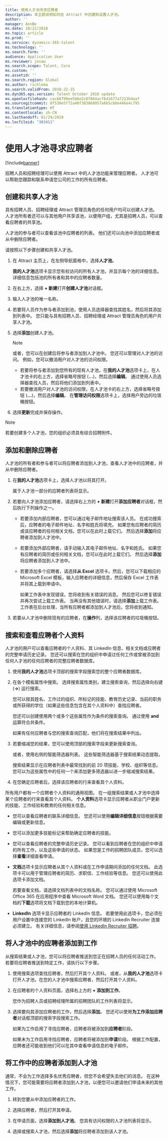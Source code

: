 ```yaml
---
title: 使用人才池寻求应聘者
description: 本主题说明如何在 Attract 中创建和设置人才池。
author: ''
manager: AnnBe
ms.date: 10/22/2018
ms.topic: article
ms.prod: ''
ms.service: dynamics-365-talent
ms.technology: ''
ms.search.form: ''
audience: Application User
ms.reviewer: josaw
ms.search.scope: Talent, Core
ms.custom: ''
ms.assetid: ''
ms.search.region: Global
ms.author: rschloma
ms.search.validFrom: 2018-22-15
ms.dyn365.ops.version: Talent October 2018 update
ms.openlocfilehash: cac68799ee5b6e2c8f864acf6d1677a7213b4aaf
ms.sourcegitcommit: 0f530e5f72a40f383868957a6b5cb0e446e4c795
ms.translationtype: HT
ms.contentlocale: zh-CN
ms.lasthandoff: 01/29/2019
ms.locfileid: "303411"
---
```

# <a name="source-candidates-by-using-talent-pools"></a>使用人才池寻求应聘者

[!include[banner](../includes/banner.md)]


招聘人员和招聘经理可以使用 Attract 中的人才池功能来管理应聘者。 人才池可以帮助您跟踪和联系申请您公司的工作的所有应聘者。

## <a name="create-and-share-a-talent-pool"></a>创建和共享人才池

具有招聘人员、招聘经理或 Attract 管理员角色的任何用户均可以创建人才池。 人才池所有者还可以与其他用户共享该池，以便用户组，尤其是招聘人员，可以查看应聘者的共享池。

人才池的参与者可以查看该池中应聘者的列表。 他们还可以向池中添加应聘者或从中删除应聘者。

请按照以下步骤创建和共享人才池。

1. 在 Attract 主页上，在左侧导航窗格中，选择**人才池**。

    **我的人才池**选项卡显示您有权访问的所有人才池，并显示每个池的详细信息。 详细信息包括池的所有者和其中的应聘者数量。

1. 在右上方，选择 **+ 新建**打开**创建人才池**对话框。
1. 输入人才池的唯一名称。
1. 若要将人员作为参与者添加到池，使用人员选择器查找其姓名，然后将其添加到列表中。 您只能与具有招聘人员、招聘经理或 Attract 管理员角色的用户共享人才池。
1. 选择**添加**创建人才池。
     > [!NOTE]
     > 或者，您可以在创建后将参与者添加到人才池中。 您还可以管理对人才池的访问。 例如，您可以撤消用户对人才池的访问权限。
     > - 若要将参与者添加到您所有的现有人才池，在**我的人才池**选项卡上，在人才池卡的右上方，选择省略号按钮 (**…**)，然后选择**编辑**。 通过使用人员选择器查找人员，然后将他们添加到列表中。 
     > - 若要撤消用户对人才池的访问权限，在人才池卡的右上方，选择省略号按钮 (**…**)，然后选择**编辑**。 在**管理访问权限**选项卡上，选择用户旁边的垃圾桶按钮。

6. 选择**更新**完成并保存操作。

> [!NOTE]
> 若要创建多个人才池，您的组织必须具有综合招聘附件。

## <a name="add-and-remove-candidates"></a>添加和删除应聘者

人才池的所有者和参与者可以将应聘者添加到人才池，查看人才池中的应聘者，并从中删除应聘者。

1. 在**我的人才池**选项卡上，选择人才池以将其打开。

    属于人才池一部分的应聘者列表将显示。

1. 若要向人才池添加应聘者，请选择右上方的 **+ 新建**打开**添加应聘者**对话框，然后执行下列操作之一。

    - 若要添加内部应聘者，您可以通过电子邮件地址搜索该人员。 在成功搜索后，应聘者的电子邮件地址、名字和姓氏将填充。 如果您有应聘者的简历或该应聘者的任何相关文档，您可以在此时上载它们。 然后选择**添加**将应聘者添加到人才池中。
    - 若要添加外部应聘者，请手动输入其电子邮件地址、名字和姓氏。 如果您有应聘者的简历或任何相关文档，您可以在此时上载它们。 然后选择**添加**将应聘者添加到人才池中。
    - 若要添加多个应聘者，请选择**从 Excel** 选项卡。然后，您可以下载相应的 Microsoft Excel 模板，输入应聘者的详细信息，然后保存 Excel 工作表并将其上载到申请中。

        如果工作表中发现错误，您将收到有关错误的消息。 然后您可以修复错误并再次尝试上载工作表。 当再没有其他错误时，请选择**添加**上载工作表。 工作表在后台处理，当所有应聘者都添加到人才池后，您将收到通知。

1. 若要从人才池中删除现有的应聘者，在**操作**列，选择该应聘者的垃圾桶按钮。

## <a name="search-and-view-candidate-profiles"></a>搜索和查看应聘者个人资料

人才池的用户可以查看应聘者的个人资料、其 LinkedIn 信息、相关文档或应聘者的完整申请历史记录。 您还可以搜索在您的组织中申请过任何工作或曾被添加到任何人才池的任何应聘者的完整应聘者数据库。

1. 使用**我的人才池**选项卡顶部的搜索字段搜索您的整个应聘者数据库。
1. 在各个模板属性中搜索。 选择搜索属性类别，建立搜索查询，然后选择向右键 (**-\>**) 运行搜索。

    您可以按其姓名、工作过的组织、所标记的技能、教育历史记录、当前的职务或所获得的学位（如果这些信息包含在其个人资料中）查找应聘者。

    您还可以创建使用两个或多个这些属性作为条件的搜索查询。 通过使用 **and** 运算符合并条件。

    如果有任何应聘者与您的搜索查询匹配，他们将在搜索结果中列出。

1. 若要缩减您的结果，您可以使用顶部的搜索字段来更新搜索查询。

    或者，使用右侧的智能筛选器列表。 这些智能筛选器基于搜索结果动态提取。

    搜索结果显示在应聘者列表中最常找到的前 20 项技能、学校、组织等信息。 您可以为这些属性中的任何一个来添加更多筛选器以进一步缩减搜索结果。

1. 在您确定应聘者后，选择该应聘者的行来查看其个人资料。

所有用户都有一个应聘者个人资料的通用视图。 在一组搜索结果或人才池中选择某个应聘者的行来查看其个人资料。 **个人资料**选项卡显示应聘者从职业门户更新的技能、工作经验和教育的任何相关信息。

- 您可以查看应聘者的联系详细信息。 您还可以使用**编辑详细信息**按钮根据需要编辑或更新信息。

- 您可以添加更多技能标记来帮助确定应聘者的技能。

- 您可以查看应聘者的完整申请历史记录。 您可以看到应聘者在您的组织中申请的所有工作，以及这些申请的状态。 如果您是工作的招聘团队成员，您可以选择**查看**详细查看申请。

- **文档**选项卡显示应聘者从其个人资料或在工作申请期间添加的任何文档。 此选项卡可以用于管理应聘者的简历、求职信、工作经验等信息。 您还可以使用此选项卡添加文档。

    若要查看文档，请选择文档列表中的文档名称。 您可以通过使用 Microsoft Office 365 在应用程序中查看 Microsoft Word 文档。 您还可以使用每个文档的**下载**选项将文档下载到您的本地计算机。

- **LinkedIn** 选项卡显示应聘者的 LinkedIn 信息。 若要使用此选项卡，您必须在用户设置中连接您的 LinkedIn 帐户，且您的环境的 LinkedIn Recruiter 连接必须建立。 有关详细信息，请参阅[使用 LinkedIn Recruiter 招聘](./attract-linked-in-recruiter.md)。

## <a name="add-candidates-from-a-talent-pool-to-a-job"></a>将人才池中的应聘者添加到工作

从搜索结果或人才池，您可以将应聘者推送到您正在招聘人员的任何活动工作。 若要将应聘者推送到特定工作，请执行以下步骤。

1. 使用搜索选项查找应聘者，然后打开其个人资料。 或者，从**我的人才池**选项卡打开人才池，在您的人才池中搜索应聘者，然后打开其个人资料。

1. 在应聘者的个人资料页面，选择右上方的 **+ 添加到工作**。 
     
     您作为招聘人员或招聘经理所属的招聘团队的工作列表将显示。

1. 选择要向其添加应聘者的工作，然后选择**添加**。 您还可以使用**为工作添加应聘者**对话框顶部的搜索字段搜索工作。

    如果为工作启用了寻找应聘者，应聘者将被添加到**应聘者**阶段。

    如果未为工作启用寻找应聘者，应聘者将被添加到**申请**阶段。 根据工作配置，应聘者还可能收到他们可以在其中查看申请信息的电子邮件。

## <a name="add-candidates-from-a-job-to-a-talent-pool"></a>将工作中的应聘者添加到人才池

通常，不会为工作选择多名优秀应聘者，但您不会希望失去他们的消息。 在这种情况下，您可能需要将应聘者添加到人才池，以便您可以邀请他们申请未来的其他工作。

1. 转到您要从中添加应聘者的工作。

1. 选择应聘者，然后打开其申请。

1. 在申请页面，选择**添加到人才池**。 您具有访问权限的人才池列表将显示。

1. 选择或搜索人才池，然后选择**添加**将应聘者添加到该人才池。
